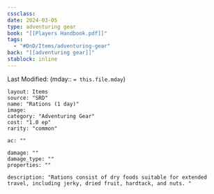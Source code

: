 ```yaml
---
cssclass: 
date: 2024-03-05
type: adventuring gear
book: "[[Players Handbook.pdf]]"
tags:
  - "#DnD/Items/adventuring-gear"
back: "[[adventuring gear]]"
stablock: inline
---
```

Last Modified: (mday:: `= this.file.mday`)


```statblock
layout: Items
source: "SRD"
name: "Rations (1 day)"
image: 
category: "Adventuring Gear"
cost: "1.0 ep"
rarity: "common"

ac: ""

damage: ""
damage_type: ""
properties: ""

description: "Rations consist of dry foods suitable for extended travel, including jerky, dried fruit, hardtack, and nuts. "
```